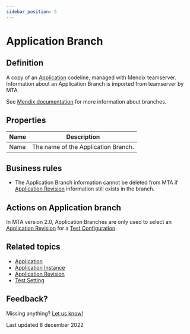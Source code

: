 ```yaml
---
sidebar_position: 5
---
```


# Application Branch

## Definition

A copy of an [Application](application) codeline, managed with Mendix teamserver. Information about an Application Branch is imported from teamserver by MTA. 

See [Mendix documentation](https://docs.mendix.com/refguide/version-control/#branches) for more information about branches. 

## Properties
| Name | Description                         |
| ---- | ----------------------------------- |
| Name | The name of the Application Branch. |

## Business rules

- The Application Branch information cannot be deleted from MTA if [Application Revision](application-revision) information still exists in the branch.

## Actions on Application branch

In MTA version 2.0, Application Branches are only used to select an [Application Revision](application-revision) for a [Test Configuration](test-configuration).

## Related topics
- [Application](application)
- [Application Instance](application-instance)
- [Application Revision](application-revision)
- [Test Setting](test-setting)

## Feedback?
Missing anything? [Let us know!](mailto:support@menditect.com)

Last updated 8 december 2022
